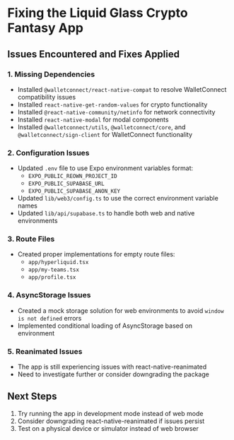 # Fixing the Liquid Glass Crypto Fantasy App

## Issues Encountered and Fixes Applied

### 1. Missing Dependencies
- Installed `@walletconnect/react-native-compat` to resolve WalletConnect compatibility issues
- Installed `react-native-get-random-values` for crypto functionality
- Installed `@react-native-community/netinfo` for network connectivity
- Installed `react-native-modal` for modal components
- Installed `@walletconnect/utils`, `@walletconnect/core`, and `@walletconnect/sign-client` for WalletConnect functionality

### 2. Configuration Issues
- Updated `.env` file to use Expo environment variables format:
  - `EXPO_PUBLIC_REOWN_PROJECT_ID`
  - `EXPO_PUBLIC_SUPABASE_URL`
  - `EXPO_PUBLIC_SUPABASE_ANON_KEY`
- Updated `lib/web3/config.ts` to use the correct environment variable names
- Updated `lib/api/supabase.ts` to handle both web and native environments

### 3. Route Files
- Created proper implementations for empty route files:
  - `app/hyperliquid.tsx`
  - `app/my-teams.tsx`
  - `app/profile.tsx`

### 4. AsyncStorage Issues
- Created a mock storage solution for web environments to avoid `window is not defined` errors
- Implemented conditional loading of AsyncStorage based on environment

### 5. Reanimated Issues
- The app is still experiencing issues with react-native-reanimated
- Need to investigate further or consider downgrading the package

## Next Steps

1. Try running the app in development mode instead of web mode
2. Consider downgrading react-native-reanimated if issues persist
3. Test on a physical device or simulator instead of web browser